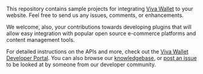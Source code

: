 This repository contains sample projects for integrating [Viva Wallet](https://www.vivapayments.com) to your website. Feel free to send us any issues, comments, or enhancements.

We welcome, also, your contributions towards developing plugins that will allow easy integration with popular open source e-commerce platforms and content management tools.

For detailed instructions on the APIs and more, check out the [Viva Wallet Developer Portal](https://developer.vivapayments.com). You can also browse our [knowledgebase](https://help.vivapayments.com/hc/en-us), or [post an issue](https://github.com/VivaPayments/API/issues) to be looked at by someone from our developer community.
